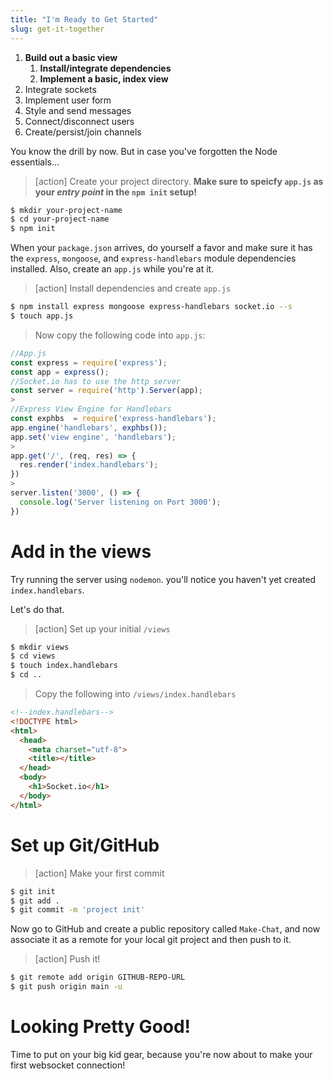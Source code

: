```yaml
---
title: "I'm Ready to Get Started"
slug: get-it-together
---
```


1. **Build out a basic view**
    1. **Install/integrate dependencies**
    1. **Implement a basic, index view**
1. Integrate sockets
1. Implement user form
1. Style and send messages
1. Connect/disconnect users
1. Create/persist/join channels

You know the drill by now. But in case you've forgotten the Node essentials...

>[action]
> Create your project directory. **Make sure to speicfy `app.js` as your *entry point* in the `npm init` setup!**
>
```bash
$ mkdir your-project-name
$ cd your-project-name
$ npm init
```

When your `package.json` arrives, do yourself a favor and make sure it has the `express`, `mongoose`, and `express-handlebars`  module dependencies installed. Also, create an `app.js` while you're at it.

>[action]
> Install dependencies and create `app.js`
>
```bash
$ npm install express mongoose express-handlebars socket.io --s
$ touch app.js
```
>
> Now copy the following code into `app.js`:
>
```javascript
//App.js
const express = require('express');
const app = express();
//Socket.io has to use the http server
const server = require('http').Server(app);
>
//Express View Engine for Handlebars
const exphbs  = require('express-handlebars');
app.engine('handlebars', exphbs());
app.set('view engine', 'handlebars');
>
app.get('/', (req, res) => {
  res.render('index.handlebars');
})
>
server.listen('3000', () => {
  console.log('Server listening on Port 3000');
})
```

# Add in the views

Try running the server using `nodemon`. you'll notice you haven't yet created `index.handlebars`.

Let's do that.

>[action]
> Set up your initial `/views`
>
```bash
$ mkdir views
$ cd views
$ touch index.handlebars
$ cd ..
```
>
> Copy the following into `/views/index.handlebars`
>
```html
<!--index.handlebars-->
<!DOCTYPE html>
<html>
  <head>
    <meta charset="utf-8">
    <title></title>
  </head>
  <body>
    <h1>Socket.io</h1>
  </body>
</html>
```

# Set up Git/GitHub

>[action]
> Make your first commit
>
```bash
$ git init
$ git add .
$ git commit -m 'project init'
```

Now go to GitHub and create a public repository called `Make-Chat`, and now associate it as a remote for your local git project and then push to it.

>[action]
> Push it!
>
```bash
$ git remote add origin GITHUB-REPO-URL
$ git push origin main -u
```

# Looking Pretty Good!

Time to put on your big kid gear, because you're now about to make your first websocket connection!
